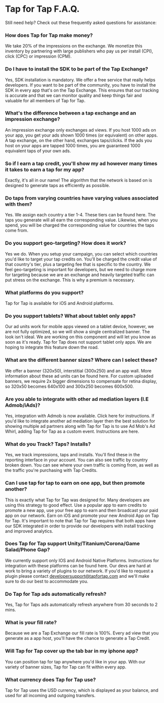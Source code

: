 # Tap for Tap F.A.Q. #

Still need help? Check out these frequently asked questions for assistance:

### How does Tap for Tap make money?

We take 20% of the impressions on the exchange. We monetize this inventory by partnering with large publishers who pay us per install (CPI), click (CPC) or impression (CPM).

### Do I have to install the SDK to be part of the Tap Exchange?

Yes, SDK installation is mandatory. We offer a free service that really helps developers. If you want to be part of the community, you have to install the SDK in every app that's on the Tap Exchange. This ensures that our tracking is accurate and that we can monitor quality and keep things fair and valuable for all members of Tap for Tap.

### What's the difference between a tap exchange and an impression exchange?

An impression exchange only exchanges ad views. If you host 1000 ads on your app, you get your ads shown 1000 times (or equivalent) on other apps. A tap exchange, on the other hand, exchanges taps/clicks. If the ads you host on your apps are tapped 1000 times, you are guaranteed 1000 equivalent taps of your own ads.

### So if I earn a tap credit, you'll show my ad however many times it takes to earn a tap for my app?

Exactly, it's all in our name! The algorithm that the network is based on is designed to generate taps as efficiently as possible.

### Do taps from varying countries have varying values associated with them?

Yes. We assign each country a tier 1-4. These tiers can be found here. The taps you generate will all earn the corresponding value. Likewise, when you spend, you will be charged the corresponding value for countries the taps come from.

### Do you support geo-targeting? How does it work?

Yes we do. When you setup your campaign, you can select which countries you'd like to target your tap credits on. You'll be charged the credit value of that country's tier, plus a targeting fee that is specific to the country. We feel geo-targeting is important for developers, but we need to charge more for targeting because we are an exchange and heavily targeted traffic can put stress on the exchange. This is why a premium is necessary.

### What platforms do you support?

Tap for Tap is available for iOS and Android platforms.

### Do you support tablets? What about tablet only apps?

Our ad units work for mobile apps viewed on a tablet device, however, we are not fully optimized, so we will show a single centralized banner. The look isn't ideal. We are working on this component and will let you know as soon as it's ready. Tap for Tap does not support tablet only apps. We are hoping to integrate this feature down the road.

### What are the different banner sizes? Where can I select these?

We offer a banner (320x50), interstitial (300x250) and an app wall. More information about these ad units can be found here. For custom uploaded banners, we require 2x bigger dimensions to compensate for retina display, so 320x50 becomes 640x100 and 300x250 becomes 600x500.

### Are you able to integrate with other ad mediation layers (I.E Admob/iAds)?

Yes, integration with Admob is now available. Click here for instructions. If you'd like to integrate another ad mediation layer then the best solution for showing multiple ad partners along with Tap for Tap is to use Ad Mob's Ad Whirl, adding Tap for Tap as a custom event. Instructions are here.

### What do you Track? Taps? Installs?

Yes, we track impressions, taps and installs. You'll find these in the reporting interface in your account. You can also see traffic by country broken down. You can see where your own traffic is coming from, as well as the traffic you're purchasing with Tap Credits.

### Can I use tap for tap to earn on one app, but then promote another?

This is exactly what Tap for Tap was designed for. Many developers are using this strategy to good effect. Use a popular app to earn credits to promote a new app, use your free app to earn and then broadcast your paid app on our network. Earn on iOS and promote your new Android App on Tap for Tap. It's important to note that Tap for Tap requires that both apps have our SDK integrated in order to provide our developers with install tracking and improved analytics.

### Does Tap for Tap support Unity/Titanium/Corona/Game Salad/Phone Gap?

We currently support only IOS and Android Native Platforms. Instructions for integration with these platforms can be found here. Our devs are hard at work to bring a variety of plugins to our network. If you'd like to request a plugin please contact developersupport@tapfortap.com and we'll make sure to do our best to accommodate you.

### Do Tap for Tap ads automatically refresh?

Yes, Tap for Taps ads automatically refresh anywhere from 30 seconds to 2 mins.

### What is your fill rate?

Because we are a Tap Exchange our fill rate is 100%. Every ad view that you generate as a app host, you'll have the chance to generate a Tap Credit.

### Will Tap for Tap cover up the tab bar in my iphone app?

You can position tap for tap anywhere you'd like in your app. With our variety of banner sizes, Tap for Tap can fit within every app.

### What currency does Tap for Tap use?

Tap for Tap uses the USD currency, which is displayed as your balance, and used for all incoming and outgoing transfers.
